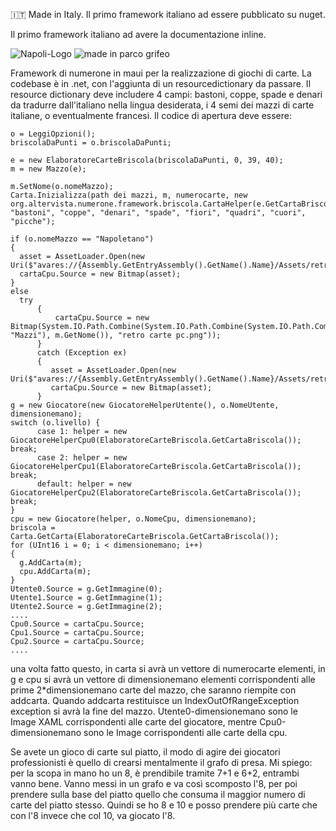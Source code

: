 :it: Made in Italy. Il primo framework italiano ad essere pubblicato su nuget.

Il primo framework italiano ad avere la documentazione inline.

![Napoli-Logo](https://github.com/user-attachments/assets/fc1773c1-6823-429d-8760-e7d7e79f7d8f)
![made in parco grifeo](https://github.com/user-attachments/assets/c1d40b56-101a-462f-9970-006c81937300)

Framework di numerone in maui per la realizzazione di giochi di carte.
La codebase è in .net, con l'aggiunta di un resourcedictionary da passare.
Il resource dictionary deve includere 4 campi: bastoni, coppe, spade e denari da tradurre dall'italiano nella lingua desiderata, i 4 semi dei mazzi di carte italiane, o eventualmente francesi.
Il codice di apertura deve essere:

    o = LeggiOpzioni();
    briscolaDaPunti = o.briscolaDaPunti;

    e = new ElaboratoreCarteBriscola(briscolaDaPunti, 0, 39, 40);
    m = new Mazzo(e);
   
    m.SetNome(o.nomeMazzo);
    Carta.Inizializza(path dei mazzi, m, numerocarte, new org.altervista.numerone.framework.briscola.CartaHelper(e.GetCartaBriscola), "bastoni", "coppe", "denari", "spade", "fiori", "quadri", "cuori", "picche");

    if (o.nomeMazzo == "Napoletano")
    {
      asset = AssetLoader.Open(new Uri($"avares://{Assembly.GetEntryAssembly().GetName().Name}/Assets/retro_carte_pc.png"));
      cartaCpu.Source = new Bitmap(asset);
    }
    else
      try
          {
              cartaCpu.Source = new Bitmap(System.IO.Path.Combine(System.IO.Path.Combine(System.IO.Path.Combine(App.path, "Mazzi"), m.GetNome()), "retro carte pc.png"));
          }
          catch (Exception ex)
          {
             asset = AssetLoader.Open(new Uri($"avares://{Assembly.GetEntryAssembly().GetName().Name}/Assets/retro_carte_pc.png"));
             cartaCpu.Source = new Bitmap(asset);
          }
    g = new Giocatore(new GiocatoreHelperUtente(), o.NomeUtente, dimensionemano);
    switch (o.livello) {
          case 1: helper = new GiocatoreHelperCpu0(ElaboratoreCarteBriscola.GetCartaBriscola()); break;
          case 2: helper = new GiocatoreHelperCpu1(ElaboratoreCarteBriscola.GetCartaBriscola()); break;
          default: helper = new GiocatoreHelperCpu2(ElaboratoreCarteBriscola.GetCartaBriscola()); break;
    }
    cpu = new Giocatore(helper, o.NomeCpu, dimensionemano);
    briscola = Carta.GetCarta(ElaboratoreCarteBriscola.GetCartaBriscola());
    for (UInt16 i = 0; i < dimensionemano; i++)
    {
      g.AddCarta(m);
      cpu.AddCarta(m);
    }
    Utente0.Source = g.GetImmagine(0);
    Utente1.Source = g.GetImmagine(1);
    Utente2.Source = g.GetImmagine(2);
    ....
    Cpu0.Source = cartaCpu.Source;
    Cpu1.Source = cartaCpu.Source;
    Cpu2.Source = cartaCpu.Source;
    ....
una volta fatto questo, in carta si avrà un vettore di numerocarte elementi, in g e cpu si avrà un vettore di dimensionemano elementi corrispondenti alle prime 2*dimensionemano carte del mazzo, 
che saranno riempite con addcarta.
Quando addcarta restituisce un IndexOutOfRangeException exception si avrà la fine del mazzo.
Utente0-dimensionemano sono le Image XAML corrispondenti alle carte del giocatore, mentre Cpu0-dimensionemano sono le Image corrispondenti alle carte della cpu.

Se avete un gioco di carte sul piatto, il modo di agire dei giocatori professionisti è quello di crearsi mentalmente il grafo di presa.
Mi spiego: per la scopa in mano ho un 8, è prendibile tramite 7+1 e 6+2, entrambi vanno bene. Vanno messi in un grafo e va così scomposto l'8, per poi prendere sulla base del piatto quello che consuma il maggior numero di carte del piatto stesso.
Quindi se ho 8 e 10 e posso prendere più carte che con l'8 invece che col 10, va giocato l'8.
